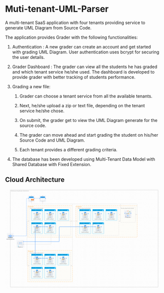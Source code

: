 # Muti-tenant-UML-Parser
A multi-tenant SaaS application with four tenants providing service to generate UML Diagram from Source Code. 

The application provides Grader with the following functionalities:

1. Authentication : A new grader can create an account and get started with grading UML Diagram. User authentication uses bcrypt for securing the user details.

2. Grader Dashboard : The grader can view all the students he has graded and which tenant service he/she used. The dashboard is developed to provide grader with better tracking of students performance. 

3. Grading a new file:
	1. Grader can choose a tenant service from all the available tenants. 
  
	2. Next, he/she upload a zip or text file, depending on the tenant service he/she chose.
  
	3. On submit, the grader get to view the UML Diagram generate for the source code.
  
	4. The grader can move ahead and start grading the student on his/her Source Code and UML Diagram.
  
	5. Each tenant provides a different grading criteria. 
  
4. The database has been developed using Multi-Tenant Data Model with Shared Database with Fixed Extension.

## Cloud Architecture

![Alt text](https://github.com/arunabh05/Multi-tenant-UML-Parser/blob/master/CloudArchitecture.png)
